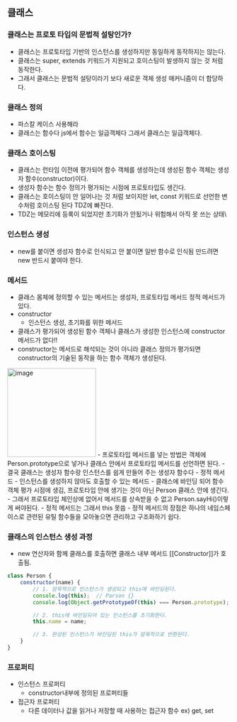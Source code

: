 ## 클래스
### 클래스는 프로토 타입의 문법적 설탕인가?
- 클래스는 프로토타입 기반의 인스턴스를 생성하지만 동일하게 동작하지는 않는다.
- 클래스는 super, extends 키워드가 지원되고 호이스팅이 발생하지 않는 것 처럼 동작한다.
- 그래서 클래스는 문법적 설탕이라기 보다 새로운 객체 생성 매커니즘이 더 합당하다.
### 클래스 정의
- 파스칼 케이스 사용해라
- 클래스는 함수다 js에서 함수는 일급객체다 그래서 클래스는 일급객체다.

### 클래스 호이스팅
- 클래스는 런타임 이전에 평가되어 함수 객체를 생성하는데 생성된 함수 객체는 생성자 함수(constructor)이다.
- 생성자 함수는 함수 정의가 평가되는 시점에 프로토타입도 생긴다.
- 클래스는 호이스팅이 안 일어나는 것 처럼 보이지만 let, const 키워드로 선언한 변수처럼 호이스팅 된다 TDZ에 빠진다.
- TDZ는 메모리에 등록이 되었지만 초기화가 안됬거나 위험해서 아직 못 쓰는 상태\

### 인스턴스 생성
- new를 붙이면 생성자 함수로 인식되고 안 붙이면 일반 함수로 인식됨 만드려면 new 반드시 붙여야 한다.

### 메서드
- 클래스 몸체에 정의할 수 있는 메서드는 생성자, 프로토타입 메서드 정적 메서드가 있다.
- constructor
  - 인스턴스 생성, 초기화를 위한 메서드
- 클래스가 평가되어 생성된 함수 객체나 클래스가 생성한 인스턴스에 constructor메서드가 없다!!
- constructor는 메서드로 해석되는 것이 아니라 클래스 정의가 평가되면 constructor의 기술된 동작을 하는 함수 객체가 생성된다.
<img width="200" height="200" alt="image" src="https://github.com/user-attachments/assets/bfe020e2-e001-4200-833a-4effae01c56a" />
- 프로토타입 메서드를 넣는 방법은 객체에 Person.prototype으로 넣거나 클래스 안에서 프로토타입 메서드를 선언하면 된다.
- 결국 클래스는 생성자 함수랑 인스턴스를 쉽게 만들어 주는 생성자 함수다
- 정적 메서드
  - 인스턴스를 생성하지 않아도 호출할 수 있는 메서드
  - 클래스에 바인딩 되어 함수 객체 평가 시점에 생김, 프로토타입 안에 생기는 것이 아닌 Person 클래스 안에 생긴다.
  - 그래서 프로토타입 체인상에 없어서 메서드를 상속받을 수 없고 Person.sayHi()이렇게 써야된다.
  - 정적 메서드는 그래서 this 못씀
  - 정적 메서드의 장점은 하나의 네임스페이스로 관련된 유틸 함수들을 모아놓으면 관리하고 구조화하기 쉽다.

### 클래스의 인스턴스 생성 과정
- new 연산자와 함께 클래스를 호출하면 클래스 내부 메서드 [[Constructor]]가 호출됨.
```javascript
class Person {
    constructor(name) {
        // 1. 암묵적으로 인스턴스가 생성되고 this에 바인딩된다.
        console.log(this);  // Parson {}
        console.log(Object.getPrototypeOf(this) === Person.prototype);  // true

        // 2. this에 바인딩되어 있는 인스턴스를 초기화한다.
        this.name = name;

        // 3. 완성된 인스턴스가 바인딩된 this가 암묵적으로 반환된다.
    }
}
```
### 프로퍼티 
- 인스턴스 프로퍼티
  - constructor내부에 정의된 프로퍼티들
- 접근자 프로퍼티
  - 다른 데이터나 값을 읽거나 저장할 때 사용하는 접근자 함수 ex) get, set
  
